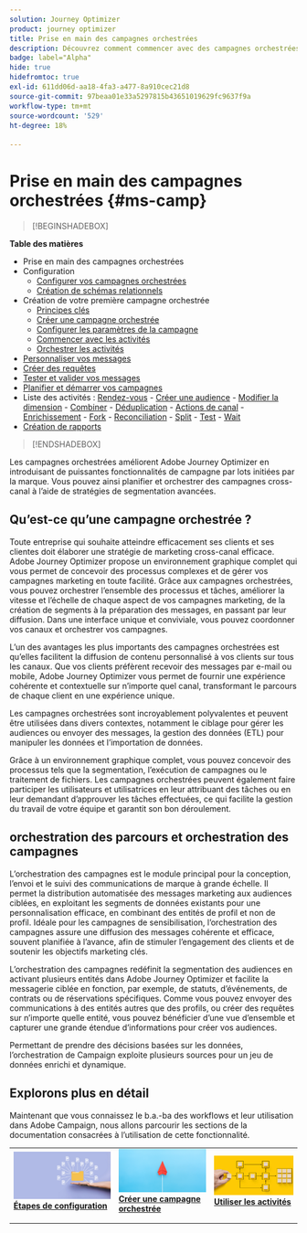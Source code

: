 ```yaml
---
solution: Journey Optimizer
product: journey optimizer
title: Prise en main des campagnes orchestrées
description: Découvrez comment commencer avec des campagnes orchestrées
badge: label="Alpha"
hide: true
hidefromtoc: true
exl-id: 611dd06d-aa18-4fa3-a477-8a910cec21d8
source-git-commit: 97beaa01e33a5297815b43651019629fc9637f9a
workflow-type: tm+mt
source-wordcount: '529'
ht-degree: 18%

---
```


# Prise en main des campagnes orchestrées {#ms-camp}

>[!BEGINSHADEBOX]

**Table des matières**

* Prise en main des campagnes orchestrées
* Configuration
   * [Configurer vos campagnes orchestrées](gs-campaign-config.md)
   * [Création de schémas relationnels](ms-schemas.md)
* Création de votre première campagne orchestrée
   * [Principes clés](gs-campaign-creation.md)
   * [Créer une campagne orchestrée](create-ms-campaign.md)
   * [Configurer les paramètres de la campagne](ms-campaign-settings.md)
   * [Commencer avec les activités](activities/about-activities.md)
   * [Orchestrer les activités](orchestrate-activities.md)
* [Personnaliser vos messages](ms-personalization.md)
* [Créer des requêtes](ms-query-modeler.md)
* [Tester et valider vos messages](ms-proofs.md)
* [Planifier et démarrer vos campagnes](start-monitor-campaigns.md)
* Liste des activités : [Rendez-vous](activities/and-join.md) - [Créer une audience](activities/build-audience.md) - [Modifier la dimension](activities/change-dimension.md) - [Combiner](activities/combine.md) - [Déduplication](activities/deduplication.md) - [Actions de canal](activities/channels.md) - [Enrichissement](activities/enrichment.md) - [Fork](activities/fork.md) - [Reconciliation](activities/reconciliation.md) - [Split](activities/split.md) - [Test](activities/test.md) - [Wait](activities/wait.md)
* [Création de rapports](reporting-campaigns.md)

>[!ENDSHADEBOX]

Les campagnes orchestrées améliorent Adobe Journey Optimizer en introduisant de puissantes fonctionnalités de campagne par lots initiées par la marque. Vous pouvez ainsi planifier et orchestrer des campagnes cross-canal à l’aide de stratégies de segmentation avancées.

## Qu’est-ce qu’une campagne orchestrée ?

Toute entreprise qui souhaite atteindre efficacement ses clients et ses clientes doit élaborer une stratégie de marketing cross-canal efficace. Adobe Journey Optimizer propose un environnement graphique complet qui vous permet de concevoir des processus complexes et de gérer vos campagnes marketing en toute facilité. Grâce aux campagnes orchestrées, vous pouvez orchestrer l’ensemble des processus et tâches, améliorer la vitesse et l’échelle de chaque aspect de vos campagnes marketing, de la création de segments à la préparation des messages, en passant par leur diffusion. Dans une interface unique et conviviale, vous pouvez coordonner vos canaux et orchestrer vos campagnes.

L’un des avantages les plus importants des campagnes orchestrées est qu’elles facilitent la diffusion de contenu personnalisé à vos clients sur tous les canaux. Que vos clients préfèrent recevoir des messages par e-mail ou mobile, Adobe Journey Optimizer vous permet de fournir une expérience cohérente et contextuelle sur n’importe quel canal, transformant le parcours de chaque client en une expérience unique.

Les campagnes orchestrées sont incroyablement polyvalentes et peuvent être utilisées dans divers contextes, notamment le ciblage pour gérer les audiences ou envoyer des messages, la gestion des données (ETL) pour manipuler les données et l’importation de données.

Grâce à un environnement graphique complet, vous pouvez concevoir des processus tels que la segmentation, l’exécution de campagnes ou le traitement de fichiers. Les campagnes orchestrées peuvent également faire participer les utilisateurs et utilisatrices en leur attribuant des tâches ou en leur demandant d’approuver les tâches effectuées, ce qui facilite la gestion du travail de votre équipe et garantit son bon déroulement.


## orchestration des parcours et orchestration des campagnes

L’orchestration des campagnes est le module principal pour la conception, l’envoi et le suivi des communications de marque à grande échelle. Il permet la distribution automatisée des messages marketing aux audiences ciblées, en exploitant les segments de données existants pour une personnalisation efficace, en combinant des entités de profil et non de profil. Idéale pour les campagnes de sensibilisation, l’orchestration des campagnes assure une diffusion des messages cohérente et efficace, souvent planifiée à l’avance, afin de stimuler l’engagement des clients et de soutenir les objectifs marketing clés.

L’orchestration des campagnes redéfinit la segmentation des audiences en activant plusieurs entités dans Adobe Journey Optimizer et facilite la messagerie ciblée en fonction, par exemple, de statuts, d’événements, de contrats ou de réservations spécifiques. Comme vous pouvez envoyer des communications à des entités autres que des profils, ou créer des requêtes sur n’importe quelle entité, vous pouvez bénéficier d’une vue d’ensemble et capturer une grande étendue d’informations pour créer vos audiences.

Permettant de prendre des décisions basées sur les données, l’orchestration de Campaign exploite plusieurs sources pour un jeu de données enrichi et dynamique.


## Explorons plus en détail

Maintenant que vous connaissez le b.a.-ba des workflows et leur utilisation dans Adobe Campaign, nous allons parcourir les sections de la documentation consacrées à l’utilisation de cette fonctionnalité.

<table style="table-layout:fixed"><tr style="border: 0;">
<td>
<a href="gs-campaign-creation.md">
<img alt="Accéder et gérer des workflows" src="assets/do-not-localize/workflow-access.jpeg">
</a>
<div>
<a href="gs-campaign-creation.md"><strong>Étapes de configuration</strong></a>
</div>
<p>
</td>
<td>
<a href="create-ms-campaign.md">
<img alt="Lead" src="assets/do-not-localize/workflow-create.jpeg">
</a>
<div><a href="create-ms-campaign.md"><strong>Créer une campagne orchestrée</strong>
</div>
<p>
</td>
<td>
<a href="activities/about-activities.md">
<img alt="Peu fréquent" src="assets/do-not-localize/workflow-activities.jpeg">
</a>
<div>
<a href="activities/about-activities.md"><strong>Utiliser les activités</strong></a>
</div>
<p></td>
</tr></table>
